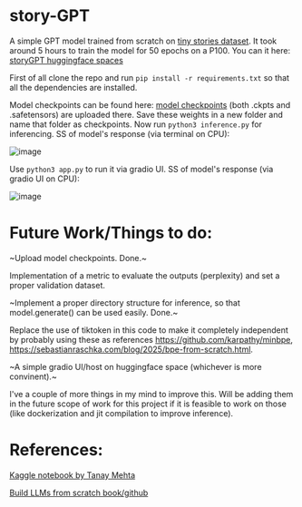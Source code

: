 # story-GPT
A simple GPT model trained from scratch on [tiny stories dataset](https://huggingface.co/roneneldan/TinyStories-33M/tree/main). It took around 5 hours to train the model for 50 epochs on a P100. You can it here: [storyGPT huggingface spaces](https://huggingface.co/spaces/Sartc/storyGPT)

First of all clone the repo and run ```pip install -r requirements.txt``` so that all the dependencies are installed.

Model checkpoints can be found here: [model checkpoints](https://huggingface.co/Sartc/storyGPT/tree/main) (both .ckpts and .safetensors) are uploaded there. Save these weights in a new folder and name that folder as checkpoints. Now run ```python3 inference.py``` for inferencing.
SS of model's response (via terminal on CPU):

![image](https://github.com/user-attachments/assets/feb3f6fe-2813-4150-802b-8295ff814a61)

Use ```python3 app.py``` to run it via gradio UI. 
SS of model's response (via gradio UI on CPU):

![image](https://github.com/user-attachments/assets/95dde6bd-88f5-4991-a517-d651e6c208ef)

# Future Work/Things to do:

~Upload model checkpoints. Done.~

Implementation of a metric to evaluate the outputs (perplexity) and set a proper validation dataset.

~Implement a proper directory structure for inference, so that model.generate() can be used easily. Done.~

Replace the use of tiktoken in this code to make it completely independent by probably using these as references https://github.com/karpathy/minbpe, https://sebastianraschka.com/blog/2025/bpe-from-scratch.html.

~A simple gradio UI/host on huggingface space (whichever is more convinent).~

I've a couple of more things in my mind to improve this. Will be adding them in the future scope of work for this project if it is feasible to work on those (like dockerization and jit compilation to improve inference).

# References:

[Kaggle notebook by Tanay Mehta](https://www.kaggle.com/code/heyytanay/gpt-from-scratch-using-lightning-and-lance/notebook)

[Build LLMs from scratch book/github](https://github.com/rasbt/LLMs-from-scratch)
